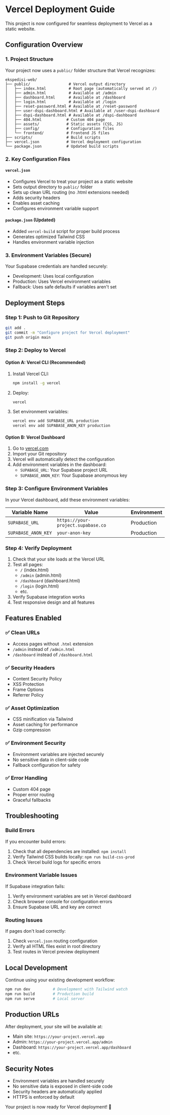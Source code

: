 # Vercel Deployment Guide

This project is now configured for seamless deployment to Vercel as a static website.

## Configuration Overview

### 1. Project Structure
Your project now uses a `public/` folder structure that Vercel recognizes:
```
ekspedisi-web/
├── public/                 # Vercel output directory
│   ├── index.html          # Root page (automatically served at /)
│   ├── admin.html          # Available at /admin
│   ├── dashboard.html      # Available at /dashboard
│   ├── login.html          # Available at /login
│   ├── reset-password.html # Available at /reset-password
│   ├── user-dspi-dashboard.html # Available at /user-dspi-dashboard
│   ├── dspi-dashboard.html # Available at /dspi-dashboard
│   ├── 404.html           # Custom 404 page
│   ├── assets/            # Static assets (CSS, JS)
│   ├── config/            # Configuration files
│   └── frontend/          # Frontend JS files
├── scripts/               # Build scripts
├── vercel.json            # Vercel deployment configuration
└── package.json           # Updated build scripts
```

### 2. Key Configuration Files

#### `vercel.json`
- Configures Vercel to treat your project as a static website
- Sets output directory to `public/` folder
- Sets up clean URL routing (no .html extensions needed)
- Adds security headers
- Enables asset caching
- Configures environment variable support

#### `package.json` (Updated)
- Added `vercel-build` script for proper build process
- Generates optimized Tailwind CSS
- Handles environment variable injection

### 3. Environment Variables (Secure)
Your Supabase credentials are handled securely:
- Development: Uses local configuration
- Production: Uses Vercel environment variables
- Fallback: Uses safe defaults if variables aren't set

## Deployment Steps

### Step 1: Push to Git Repository
```bash
git add .
git commit -m "Configure project for Vercel deployment"
git push origin main
```

### Step 2: Deploy to Vercel

#### Option A: Vercel CLI (Recommended)
1. Install Vercel CLI:
   ```bash
   npm install -g vercel
   ```

2. Deploy:
   ```bash
   vercel
   ```

3. Set environment variables:
   ```bash
   vercel env add SUPABASE_URL production
   vercel env add SUPABASE_ANON_KEY production
   ```

#### Option B: Vercel Dashboard
1. Go to [vercel.com](https://vercel.com)
2. Import your Git repository
3. Vercel will automatically detect the configuration
4. Add environment variables in the dashboard:
   - `SUPABASE_URL`: Your Supabase project URL
   - `SUPABASE_ANON_KEY`: Your Supabase anonymous key

### Step 3: Configure Environment Variables
In your Vercel dashboard, add these environment variables:

| Variable Name | Value | Environment |
|---------------|-------|-------------|
| `SUPABASE_URL` | `https://your-project.supabase.co` | Production |
| `SUPABASE_ANON_KEY` | `your-anon-key` | Production |

### Step 4: Verify Deployment
1. Check that your site loads at the Vercel URL
2. Test all pages:
   - `/` (index.html)
   - `/admin` (admin.html)
   - `/dashboard` (dashboard.html)
   - `/login` (login.html)
   - etc.
3. Verify Supabase integration works
4. Test responsive design and all features

## Features Enabled

### ✅ Clean URLs
- Access pages without `.html` extension
- `/admin` instead of `/admin.html`
- `/dashboard` instead of `/dashboard.html`

### ✅ Security Headers
- Content Security Policy
- XSS Protection
- Frame Options
- Referrer Policy

### ✅ Asset Optimization
- CSS minification via Tailwind
- Asset caching for performance
- Gzip compression

### ✅ Environment Security
- Environment variables are injected securely
- No sensitive data in client-side code
- Fallback configuration for safety

### ✅ Error Handling
- Custom 404 page
- Proper error routing
- Graceful fallbacks

## Troubleshooting

### Build Errors
If you encounter build errors:
1. Check that all dependencies are installed: `npm install`
2. Verify Tailwind CSS builds locally: `npm run build-css-prod`
3. Check Vercel build logs for specific errors

### Environment Variable Issues
If Supabase integration fails:
1. Verify environment variables are set in Vercel dashboard
2. Check browser console for configuration errors
3. Ensure Supabase URL and key are correct

### Routing Issues
If pages don't load correctly:
1. Check `vercel.json` routing configuration
2. Verify all HTML files exist in root directory
3. Test routes in Vercel preview deployment

## Local Development
Continue using your existing development workflow:
```bash
npm run dev          # Development with Tailwind watch
npm run build        # Production build
npm run serve        # Local server
```

## Production URLs
After deployment, your site will be available at:
- Main site: `https://your-project.vercel.app`
- Admin: `https://your-project.vercel.app/admin`
- Dashboard: `https://your-project.vercel.app/dashboard`
- etc.

## Security Notes
- Environment variables are handled securely
- No sensitive data is exposed in client-side code
- Security headers are automatically applied
- HTTPS is enforced by default

Your project is now ready for Vercel deployment! 🚀